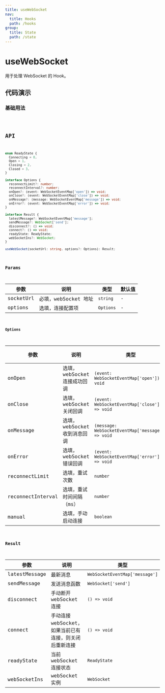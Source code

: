 ```yaml
---
title: useWebSocket
nav:
  title: Hooks
  path: /hooks
group:
  title: State
  path: /state
---
```


# useWebSocket

用于处理 WebSocket 的 Hook。

## 代码演示

### 基础用法

<code src="./demo/demo1.tsx" />

## API

```typescript
enum ReadyState {
  Connecting = 0,
  Open = 1,
  Closing = 2,
  Closed = 3,
}

interface Options {
  reconnectLimit?: number;
  reconnectInterval?: number;
  onOpen?: (event: WebSocketEventMap['open']) => void;
  onClose?: (event: WebSocketEventMap['close']) => void;
  onMessage?: (message: WebSocketEventMap['message']) => void;
  onError?: (event: WebSocketEventMap['error']) => void;
}

interface Result {
  latestMessage?: WebSocketEventMap['message'];
  sendMessage?: WebSocket['send'];
  disconnect?: () => void;
  connect?: () => void;
  readyState: ReadyState;
  webSocketIns?: WebSocket;
}

useWebSocket(socketUrl: string, options?: Options): Result;
```

### Params

| 参数      | 说明                 | 类型      | 默认值 |
| --------- | -------------------- | --------- | ------ |
| socketUrl | 必填，webSocket 地址 | `string`  | -      |
| options   | 选填，连接配置项     | `Options` | -      |

#### Options

| 参数              | 说明                         | 类型                                              | 默认值  |
| ----------------- | ---------------------------- | ------------------------------------------------- | ------- |
| onOpen            | 选填，webSocket 连接成功回调 | `(event: WebSocketEventMap['open']) => void`      | -       |
| onClose           | 选填，webSocket 关闭回调     | `(event: WebSocketEventMap['close']) => void`     | -       |
| onMessage         | 选填，webSocket 收到消息回调 | `(message: WebSocketEventMap['message']) => void` | -       |
| onError           | 选填，webSocket 错误回调     | `(event: WebSocketEventMap['error']) => void`     | -       |
| reconnectLimit    | 选填，重试次数               | `number`                                          | `3`     |
| reconnectInterval | 选填，重试时间间隔（ms）     | `number`                                          | `3000`  |
| manual            | 选填，手动启动连接           | `boolean`                                         | `false` |

### Result

| 参数          | 说明                    | 类型                           |
| ------------- | ----------------------- | ------------------------------ |
| latestMessage | 最新消息                | `WebSocketEventMap['message']` |
| sendMessage   | 发送消息函数            | `WebSocket['send']`            |
| disconnect    | 手动断开 webSocket 连接 | `() => void`                   |
| connect       | 手动连接 webSocket，如果当前已有连接，则关闭后重新连接      | `() => void`                   |
| readyState    | 当前 webSocket 连接状态 | `ReadyState`                   |
| webSocketIns  | webSocket 实例          | `WebSocket`                    |

